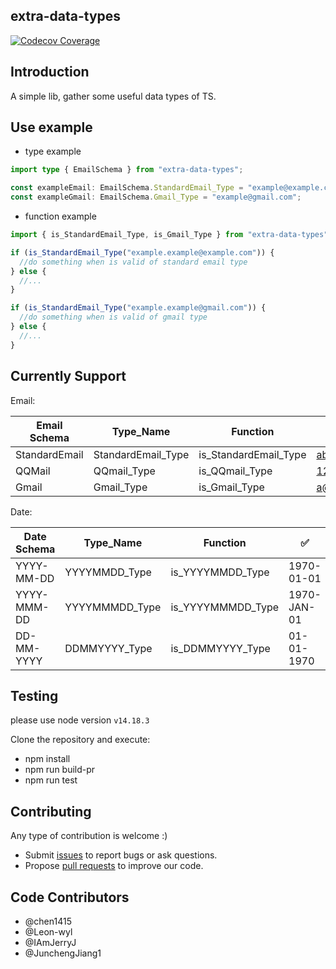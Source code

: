 ## extra-data-types

[![Codecov Coverage](https://img.shields.io/codecov/c/github/chen1415/extra-data-types/coverage.svg?style=flat-square)](https://codecov.io/gh/chen1415/extra-data-types/)

## Introduction

A simple lib, gather some useful data types of TS.

## Use example

- type example

```ts
import type { EmailSchema } from "extra-data-types";

const exampleEmail: EmailSchema.StandardEmail_Type = "example@example.com";
const exampleGmail: EmailSchema.Gmail_Type = "example@gmail.com";
```

- function example

```ts
import { is_StandardEmail_Type, is_Gmail_Type } from "extra-data-types";

if (is_StandardEmail_Type("example.example@example.com")) {
  //do something when is valid of standard email type
} else {
  //...
}

if (is_StandardEmail_Type("example.example@gmail.com")) {
  //do something when is valid of gmail type
} else {
  //...
}
```

## Currently Support

Email:

| Email Schema  | Type_Name          | Function              | :white_check_mark: | :x:         |
| ------------- | ------------------ | --------------------- | ------------------ | ----------- |
| StandardEmail | StandardEmail_Type | is_StandardEmail_Type | abc@abc.com        | abc         |
| QQMail        | QQmail_Type        | is_QQmail_Type        | 123@qq.com         | a@a.com     |
| Gmail         | Gmail_Type         | is_Gmail_Type         | a@gmail.com        | a@cmail.com |

Date:

| Date Schema  |   Type_Name    |     Function      | :white_check_mark: |       :x:        |
| -----------  | -------------- | ----------------- | ------------------ | ---------------  |
| YYYY-MM-DD   | YYYYMMDD_Type  | is_YYYYMMDD_Type  |     1970-01-01     |    19700101      |
| YYYY-MMM-DD  | YYYYMMMDD_Type | is_YYYYMMMDD_Type |    1970-JAN-01     | 1970-JANUARY-01  |
| DD-MM-YYYY  | DDMMYYYY_Type | is_DDMMYYYY_Type |    01-01-1970     | 1-1-1970 |

## Testing

please use node version ```v14.18.3```

Clone the repository and execute:


- npm install
- npm run build-pr
- npm run test


## Contributing

Any type of contribution is welcome :)

- Submit [issues](https://github.com/chen1415/extra-data-types/issues) to report bugs or ask questions.
- Propose [pull requests](https://github.com/chen1415/extra-data-types/pulls) to improve our code.

## Code Contributors

- @chen1415
- @Leon-wyl
- @IAmJerryJ
- @JunchengJiang1